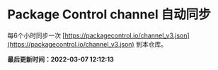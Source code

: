 # Package Control channel 自动同步
每6个小时同步一次 [https://packagecontrol.io/channel_v3.json](https://packagecontrol.io/channel_v3.json) 到本仓库。

**最后更新时间：2022-03-07 12:12:13**
